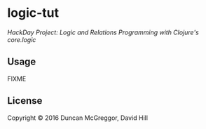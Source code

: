 # logic-tut

*HackDay Project: Logic and Relations Programming with Clojure's core.logic*

## Usage

FIXME

## License

Copyright © 2016 Duncan McGreggor, David Hill
